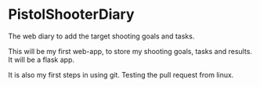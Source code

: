 # PistolShooterDiary
The web diary to add the target shooting goals and tasks.

This will be my first web-app, to store my shooting goals, tasks and results.
It will be a flask app.

It is also my first steps in using git.
Testing the pull request from linux.
